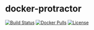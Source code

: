 # docker-protractor

[![Build Status](https://travis-ci.org/mtlynch/docker-protractor.svg?branch=master)](https://travis-ci.org/mtlynch/docker-protractor) [![Docker Pulls](https://img.shields.io/docker/pulls/mtlynch/protractor.svg?maxAge=604800)](https://hub.docker.com/r/mtlynch/protractor/) [![License](http://img.shields.io/:license-mit-blue.svg?style=flat-square)](LICENSE)

